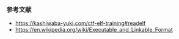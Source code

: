 ### 参考文献

- https://kashiwaba-yuki.com/ctf-elf-training#readelf
- https://en.wikipedia.org/wiki/Executable_and_Linkable_Format
